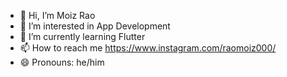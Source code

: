 - 👋 Hi, I’m Moiz Rao
- 👀 I’m interested in App Development
- 🌱 I’m currently learning Flutter
- 📫 How to reach me https://www.instagram.com/raomoiz000/
- 😄 Pronouns: he/him


<!---
MoizRao00/MoizRao00 is a ✨ special ✨ repository because its `README.md` (this file) appears on your GitHub profile.
You can click the Preview link to take a look at your changes.
--->
